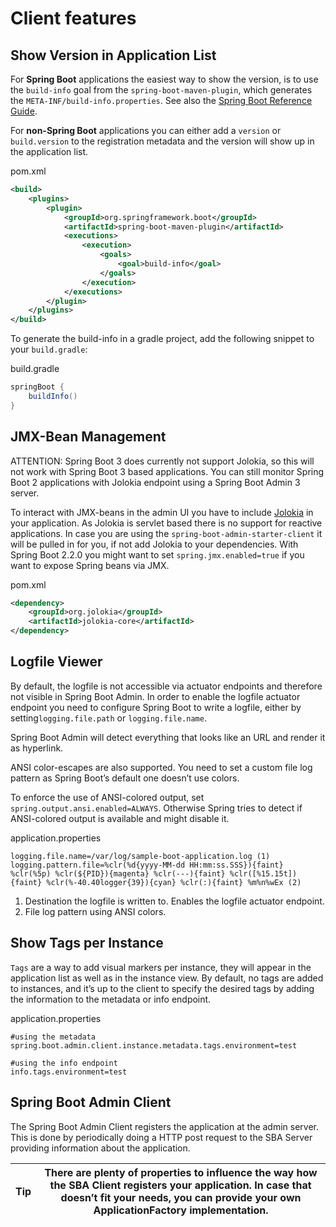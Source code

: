 # Client features

## Show Version in Application List

For **Spring Boot** applications the easiest way to show the version, is to use the `build-info` goal from the `spring-boot-maven-plugin`, which generates the `META-INF/build-info.properties`. See also the [Spring Boot Reference Guide](http://docs.spring.io/spring-boot/docs/current-SNAPSHOT/reference/htmlsingle/#howto-build-info).

For **non-Spring Boot** applications you can either add a `version` or `build.version` to the registration metadata and the version will show up in the application list.

pom.xml

```xml
<build>
    <plugins>
        <plugin>
            <groupId>org.springframework.boot</groupId>
            <artifactId>spring-boot-maven-plugin</artifactId>
            <executions>
                <execution>
                    <goals>
                        <goal>build-info</goal>
                    </goals>
                </execution>
            </executions>
        </plugin>
    </plugins>
</build>
```

To generate the build-info in a gradle project, add the following snippet to your `build.gradle`:

build.gradle

```groovy
springBoot {
	buildInfo()
}
```

## JMX-Bean Management

ATTENTION: Spring Boot 3 does currently not support Jolokia, so this will not work with Spring Boot 3 based applications. You can still monitor Spring Boot 2 applications with Jolokia endpoint using a Spring Boot Admin 3 server.

To interact with JMX-beans in the admin UI you have to include [Jolokia](https://jolokia.org/) in your application. As Jolokia is servlet based there is no support for reactive applications. In case you are using the `spring-boot-admin-starter-client` it will be pulled in for you, if not add Jolokia to your dependencies. With Spring Boot 2.2.0 you might want to set `spring.jmx.enabled=true` if you want to expose Spring beans via JMX.

pom.xml

```xml
<dependency>
    <groupId>org.jolokia</groupId>
    <artifactId>jolokia-core</artifactId>
</dependency>
```

## Logfile Viewer

By default, the logfile is not accessible via actuator endpoints and therefore not visible in Spring Boot Admin. In order to enable the logfile actuator endpoint you need to configure Spring Boot to write a logfile, either by setting`logging.file.path` or `logging.file.name`.

Spring Boot Admin will detect everything that looks like an URL and render it as hyperlink.

ANSI color-escapes are also supported. You need to set a custom file log pattern as Spring Boot’s default one doesn’t use colors.

To enforce the use of ANSI-colored output, set `spring.output.ansi.enabled=ALWAYS`. Otherwise Spring tries to detect if ANSI-colored output is available and might disable it.

application.properties

```properties
logging.file.name=/var/log/sample-boot-application.log (1)
logging.pattern.file=%clr(%d{yyyy-MM-dd HH:mm:ss.SSS}){faint} %clr(%5p) %clr(${PID}){magenta} %clr(---){faint} %clr([%15.15t]){faint} %clr(%-40.40logger{39}){cyan} %clr(:){faint} %m%n%wEx (2)
```

1. Destination the logfile is written to. Enables the logfile actuator endpoint.
2. File log pattern using ANSI colors.

## Show Tags per Instance

`Tags` are a way to add visual markers per instance, they will appear in the application list as well as in the instance view. By default, no tags are added to instances, and it’s up to the client to specify the desired tags by adding the information to the metadata or info endpoint.

application.properties

```properties
#using the metadata
spring.boot.admin.client.instance.metadata.tags.environment=test

#using the info endpoint
info.tags.environment=test
```

## Spring Boot Admin Client

The Spring Boot Admin Client registers the application at the admin server. This is done by periodically doing a HTTP post request to the SBA Server providing information about the application.

| Tip | There are plenty of properties to influence the way how the SBA Client registers your application. In case that doesn’t fit your needs, you can provide your own ApplicationFactory implementation. |
| --- | --------------------------------------------------------------------------------------------------------------------------------------------------------------------------------------------------- |